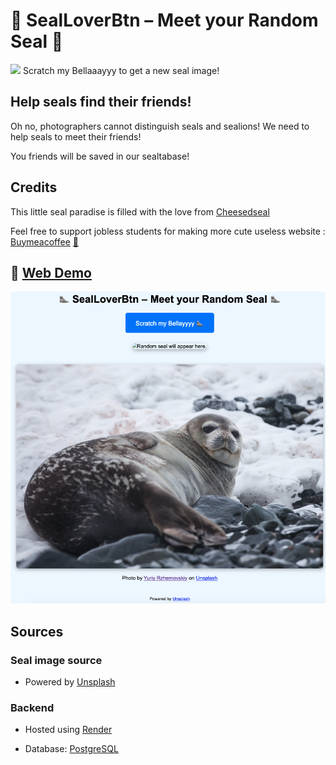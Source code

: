 # 🦭 SealLoverBtn – Meet your Random Seal 🦭

![](images/nico_the_seal.ico) Scratch my Bellaaayyy to get a new seal image!

## Help seals find their friends!

Oh no, photographers cannot distinguish seals and sealions! We need to help seals to meet their friends!

You friends will be saved in our sealtabase!

## Credits

This little seal paradise is filled with the love from [Cheesedseal](https://cheesedseal.github.io/)

Feel free to support jobless students for making more cute useless website : [Buymeacoffee](https://buymeacoffee.com/greenmeeple) [🧋](https://buymeacoffee.com/greenmeeple)



## 🦭 [Web Demo](https://greenmeeple.github.io/SealLoverBtn/)

[![](images/web_demo.png)](https://greenmeeple.github.io/SealLoverBtn/)



## Sources

### Seal image source

- Powered by [Unsplash](https://unsplash.com)

### Backend

- Hosted using [Render](https://render.com/)

- Database: [PostgreSQL](https://www.postgresql.org/)
